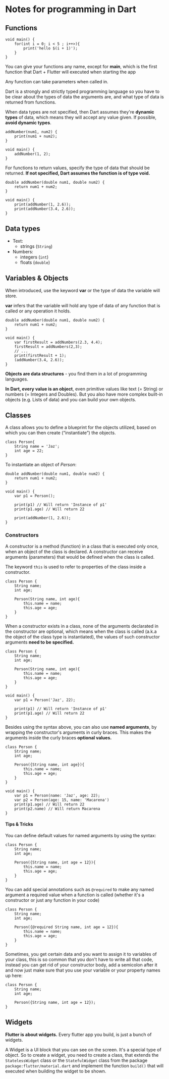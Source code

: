 # **Notes for programming in Dart**

## **Functions**

```
void main() {
    for(int i = 0; i < 5 ; i++>){
        print('hello $(i + 1)');
    }
}
```

You can give your functions any name, except for **main**, which is the first function that Dart + Flutter will executed when starting the app


Any function can take parameters when called in. 

Dart is a strongly and strictly typed programming language so you have to be clear about the types of data the arguments are, and what type of data is returned from functions.

When data types are not specified, then Dart assumes they're **dynamic types** of data, which means they will accept any value given. If possible, **avoid dynamic types**.

```
addNumber(num1, num2) {
    print(num1 + num2);
}

void main() {
    addNumber(1, 2);
}
```
For functions to return values, specify the type of data that should be returned. **If not specified, Dart assumes the function is of type void.**
```
double addNumber(double num1, double num2) {
    return num1 + num2;
}

void main() {
    print(addNumber(1, 2.6));
    print(addNumber(3.4, 2.6));
}
```

## **Data types**

* Text:
  * strings (`String`)
* Numbers: 
  * integers (`int`)
  * floats (`double`)


## **Variables & Objects**

When introduced, use the keyword **var** or the type of data the variable will store.

**var** infers that the variable will hold any type of data of any function that is called or any operation it holds.

```
double addNumber(double num1, double num2) {
    return num1 + num2;
}

void main() {
    var firstResult = addNumbers(2.3, 4.4);
    firstResult = addNumbers(2,3);
    // ...
    print(firstResult + 1);
    (addNumber(3.4, 2.6));
}
```

**Objects are data structures** - you find them in a lot of programming languages.

**In Dart, every value is an object**, even primitive values like text (= String) or numbers (= Integers and Doubles). But you also have more complex built-in objects (e.g. Lists of data) and you can build your own objects.

## **Classes**

A class allows you to define a blueprint for the objects utilized, based on which you can then create (“instantiate”) the objects.

```
class Person{
    String name = 'Jaz';
    int age = 22;
}
```

To instantiate an object of *Person*:

```
double addNumber(double num1, double num2) {
    return num1 + num2;
}

void main() {
    var p1 = Person();

    print(p1) // Will return 'Instance of p1'
    print(p1.age) // Will return 22

    print(addNumber(1, 2.6));
}
```

### **Constructors**

A constructor is a method (function) in a class that is executed only once, when an object of the class is declared. A constructor can receive arguments (parameters) that would be defined when the class is called.

The keyword `this` is used to refer to properties of the class inside a constructor.

```
class Person {
    String name;
    int age;

    Person(String name, int age){
        this.name = name;
        this.age = age;
    }
}
```
When a constructor exists in a class, none of the arguments declarated in the constructor are optional, which means when the class is called (a.k.a the object of the class type is instantiated), the values of such constructor arguments **need to be specified.**

```
class Person {
    String name;
    int age;

    Person(String name, int age){
        this.name = name;
        this.age = age;
    }
}

void main() {
    var p1 = Person('Jaz', 22);

    print(p1) // Will return 'Instance of p1'
    print(p1.age) // Will return 22
}
```
Besides using the syntax above, you can also use **named arguments**, by wrapping the constructor's arguments in curly braces. This makes the arguments inside the curly braces **optional values.**

```
class Person {
    String name;
    int age;

    Person({String name, int age}){
        this.name = name;
        this.age = age;
    }
}

void main() {
    var p1 = Person(name: 'Jaz', age: 22);
    var p2 = Person(age: 15, name: 'Macarena')
    print(p1.age) // Will return 22
    print(p2.name) // Will return Macarena 
}
```

#### **Tips & Tricks**

You can define default values for named arguments by using the syntax:

```
class Person {
    String name;
    int age;

    Person({String name, int age = 12}){
        this.name = name;
        this.age = age;
    }
}
```

You can add special annotations such as `@required` to make any named argument a required value when a function is called (whether it's a constructor or just any function in your code)

```
class Person {
    String name;
    int age;

    Person({@required String name, int age = 12}){
        this.name = name;
        this.age = age;
    }
}
```

Sometimes, you get certain data and you want to assign it to variables of your class, this is so common that you don't have to write all that code, instead you can get rid of your constructor body, add a semicolon after it and now just make sure that you use your variable or your property names up here:

```
class Person {
    String name;
    int age;

    Person({String name, int age = 12});
}
```

## **Widgets**

**Flutter is about widgets.** Every flutter app you build, is just a bunch of widgets.

A Widget is a UI block that you can see on the screen. It's a special type of object. So to create a widget, you need to create a class, that extends the `StatelessWidget` class or the `StatefulWidget` class from the package `package:flutter/material.dart` and implement the function `build()` that will executed when building the widget to be shown.

